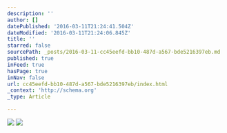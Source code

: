 ```yaml
---
description: ''
author: []
datePublished: '2016-03-11T21:24:41.504Z'
dateModified: '2016-03-11T21:24:06.845Z'
title: ''
starred: false
sourcePath: _posts/2016-03-11-cc45eefd-bb10-487d-a567-bde5216397eb.md
published: true
inFeed: true
hasPage: true
inNav: false
url: cc45eefd-bb10-487d-a567-bde5216397eb/index.html
_context: 'http://schema.org'
_type: Article

---
```

![](https://the-grid-user-content.s3-us-west-2.amazonaws.com/81a8806d-9f44-428d-8c73-2fd698ffa7e2.png)
![](https://the-grid-user-content.s3-us-west-2.amazonaws.com/c8ae0047-8845-4f16-b628-fefda792bc75.png)